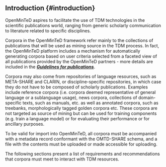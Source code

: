 ## ​Introduction {#introduction}

OpenMinTeD aspires to facilitate the use of TDM technologies in the scientific publications world, ranging from generic scholarly communication to literature related to specific disciplines.

Corpora in the OpenMinTeD framework refer mainly to the collections of publications that will be used as mining source in the TDM process. In fact, the OpenMinTeD platform includes a mechanism for automatically generating corpora based on user criteria selected from a faceted view of all publications provided by the OpenMinTeD partners - more details are included in the **_[Guidelines for publications](/guidelines_for_providers_of_publications/README.md)_**.

Corpora may also come from repositories of language resources, such as META-SHARE and CLARIN, or discipline-specific repositories, in which case they do not have to be composed of scholarly publications. Examples include reference corpora (i.e. corpora deemed representative of general language or a sublanguage usage), news corpora, collections of domain-specific texts, such as manuals, etc. as well as annotated corpora, such as treebanks, morphologically tagged golden corpora etc. These corpora are not targeted as source of mining but can be used for training components (e.g. train a language model) or for evaluating their performance or for ancillary purposes.

To be valid for import into OpenMinTeD, all corpora must be accompanied with a metadata record conformant with the OMTD-SHARE schema, and a file with the contents must be uploaded or made accessible for uploading.

The following sections present a list of requirements and recommendations that corpora must meet to interact with TDM resources. 



